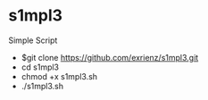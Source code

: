 # s1mpl3
Simple Script
- $git clone https://github.com/exrienz/s1mpl3.git
- cd s1mpl3
- chmod +x s1mpl3.sh
- ./s1mpl3.sh
